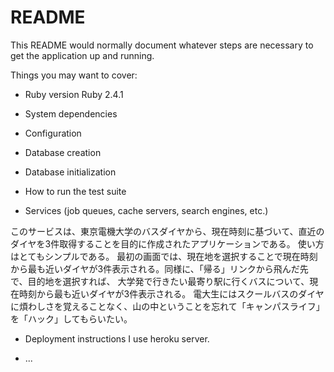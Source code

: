 # README

This README would normally document whatever steps are necessary to get the
application up and running.

Things you may want to cover:

* Ruby version
Ruby 2.4.1
* System dependencies

* Configuration

* Database creation

* Database initialization

* How to run the test suite

* Services (job queues, cache servers, search engines, etc.)

このサービスは、東京電機大学のバスダイヤから、現在時刻に基づいて、直近のダイヤを3件取得することを目的に作成されたアプリケーションである。
使い方はとてもシンプルである。
最初の画面では、現在地を選択することで現在時刻から最も近いダイヤが3件表示される。同様に、「帰る」リンクから飛んだ先で、目的地を選択すれば、
大学発で行きたい最寄り駅に行くバスについて、現在時刻から最も近いダイヤが3件表示される。
電大生にはスクールバスのダイヤに煩わしさを覚えることなく、山の中ということを忘れて「キャンパスライフ」を「ハック」してもらいたい。

* Deployment instructions
I use heroku server.

* ...
